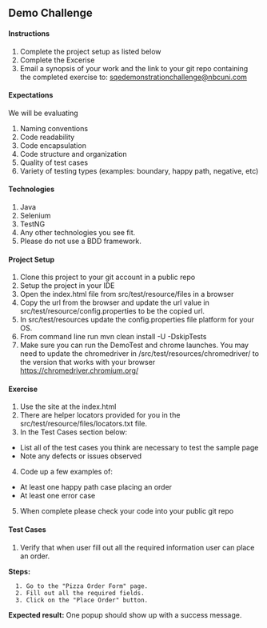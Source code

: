 ## Demo Challenge

#### Instructions
1. Complete the project setup as listed below
2. Complete the Excerise
3. Email a synopsis of your work and the link to your git repo containing the completed exercise to: sqedemonstrationchallenge@nbcuni.com


#### Expectations
We will be evaluating
1. Naming conventions
2. Code readability
3. Code encapsulation
4. Code structure and organization
5. Quality of test cases
6. Variety  of testing types (examples: boundary, happy path, negative, etc) 


#### Technologies
1. Java
2. Selenium
3. TestNG
4. Any other technologies you see fit.
5. Please do not use a BDD framework.

#### Project Setup
1. Clone this project to your git account in a public repo
2. Setup the project in your IDE
3. Open the index.html file from src/test/resource/files in a browser
4. Copy the url from the browser and update the url value in src/test/resource/config.properties to be the copied url.
5. In src/test/resources update the config.properties file platform for your OS.
6. From command line run mvn clean install -U -DskipTests
7. Make sure you can run the DemoTest and chrome launches.  You may need to update the chromedriver in /src/test/resources/chromedriver/ to the version that works with your browser
   https://chromedriver.chromium.org/


#### Exercise
1. Use the site at the index.html
2. There are helper locators provided for you in the src/test/resource/files/locators.txt file.
3. In the Test Cases section below:
  - List all of the test cases you think are necessary to test the sample page
  - Note any defects or issues observed
4. Code up a few examples of:
  - At least one happy path case placing an order
  - At least one error case
5. When complete please check your code into your public git repo

#### Test Cases

 1. Verify that when user fill out all the required information user can place an order.

   **Steps:**
   
      1. Go to the "Pizza Order Form" page.
      2. Fill out all the required fields.
      3. Click on the "Place Order" button.

   **Expected result:**
      One popup should show up with a success message.  

